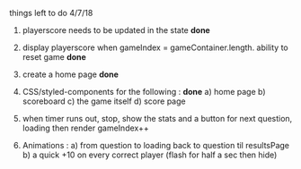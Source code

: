 things left to do 4/7/18

1.  playerscore needs to be updated in the state **done**

2.  display playerscore when gameIndex = gameContainer.length. ability to reset game **done**

3.  create a home page **done**

4.  CSS/styled-components for the following : **done**
    a) home page
    b) scoreboard
    c) the game itself
    d) score page

5.  when timer runs out, stop, show the stats and a button for next question, loading then render gameIndex++

6.  Animations :
    a) from question to loading back to question til resultsPage
    b) a quick +10 on every correct player (flash for half a sec then hide)
